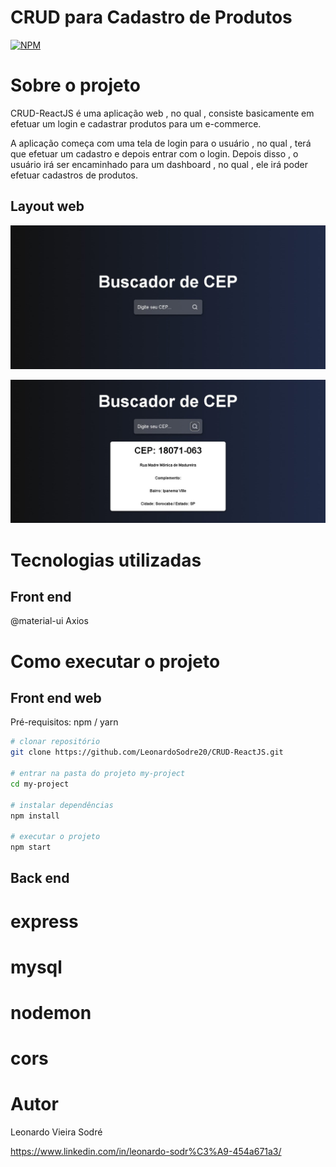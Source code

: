 # CRUD para Cadastro de Produtos
[![NPM](https://img.shields.io/npm/l/react)](https://github.com/neliocursos/exemplo-readme/blob/main/LICENSE) 

# Sobre o projeto

CRUD-ReactJS é uma aplicação web , no qual , consiste basicamente em efetuar um login e cadastrar produtos para um e-commerce.

A aplicação começa com uma tela de login para o usuário , no qual , terá que efetuar um cadastro e depois entrar com o login. Depois disso , o usuário irá ser encaminhado para um dashboard , no qual , ele irá poder efetuar cadastros de produtos.

## Layout web
![Web 1](https://github.com/LeonardoSodre20/Assets/blob/main/Web/WhatsApp%20Image%202022-07-26%20at%2016.40.30.jpeg)

![Web 2](https://github.com/LeonardoSodre20/Assets/blob/main/Web/WhatsApp%20Image%202022-07-26%20at%2016.41.12.jpeg)

# Tecnologias utilizadas

## Front end
@material-ui
Axios

# Como executar o projeto

## Front end web
Pré-requisitos: npm / yarn

```bash
# clonar repositório
git clone https://github.com/LeonardoSodre20/CRUD-ReactJS.git

# entrar na pasta do projeto my-project
cd my-project

# instalar dependências
npm install

# executar o projeto
npm start
```

## Back end

# express
# mysql
# nodemon
# cors

# Autor

Leonardo Vieira Sodré

https://www.linkedin.com/in/leonardo-sodr%C3%A9-454a671a3/
